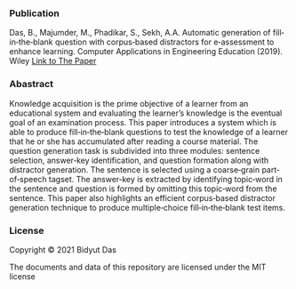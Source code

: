 ### Publication
Das, B., Majumder, M., Phadikar, S., Sekh, A.A. Automatic generation of fill‐in‐the‐blank question with
corpus‐based distractors for e‐assessment to enhance learning. 
Computer Applications in Engineering Education (2019). Wiley
[Link to The Paper](https://doi.org/10.1002/cae.22163)

### Abastract
Knowledge acquisition is the prime objective of a learner from an educational
system and evaluating the learner’s knowledge is the eventual goal of an
examination process. This paper introduces a system which is able to produce
fill‐in‐the‐blank questions to test the knowledge of a learner that he or she has
accumulated after reading a course material. The question generation task is
subdivided into three modules: sentence selection, answer‐key identification,
and question formation along with distractor generation. The sentence is
selected using a coarse‐grain part‐of‐speech tagset. The answer‐key is extracted
by identifying topic‐word in the sentence and question is formed by omitting
this topic‐word from the sentence. This paper also highlights an efficient
corpus‐based distractor generation technique to produce multiple‐choice
fill‐in‐the‐blank test items.
### License

Copyright © 2021 Bidyut Das

The documents and data of this repository are licensed under the MIT license
